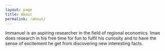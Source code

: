 ```yaml
---
layout: page
title: About
permalink: /about/
---
```


Immanuel is an aspiring researcher in the field of regional economics.
Iman does research in his free time for fun to fulfil his curiosity and to
have the sense of excitement he get from discovering new interesting facts.
